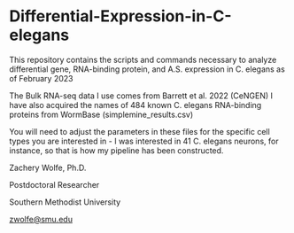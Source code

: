 # Differential-Expression-in-C-elegans
This repository contains the scripts and commands necessary to analyze differential gene, RNA-binding protein, and A.S. expression in C. elegans as of February 2023

The Bulk RNA-seq data I use comes from Barrett et al. 2022 (CeNGEN)
I have also acquired the names of 484 known C. elegans RNA-binding proteins from WormBase (simplemine_results.csv)

You will need to adjust the parameters in these files for the specific cell types you are interested in - I was interested in 41 C. elegans neurons, for instance, so that is how my pipeline has been constructed.

Zachery Wolfe, Ph.D.

Postdoctoral Researcher

Southern Methodist University

zwolfe@smu.edu

